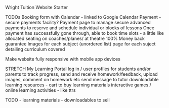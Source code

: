 Wright Tuition Website Starter

TODOs
Booking form with Calendar - linked to Google Calendar
Payment - secure payments facility?
    Payment page to manage secure advanced payments to reserve and schedule individual or blocks of lessons
        Once payment has successfully gone through, able to book time slots - a little like allocated seating on coaches/planes/ at theatre
100% Money back guarantee
Images for each subject (unordered list)
    page for each suject detailing curriculum covered


Make website fully responsive with mobile app devices

STRETCH
My Learning Portal
    log in / user profiles
    for students and/or parents to track progress, send and receive homework/feedback, upload images, comment on homework etc
    send message to tutor
    downloadable learning resources - cart to buy learning materials
    interactive games / online learning activities - like ttrs



TODO - learning materials - downloadables to sell